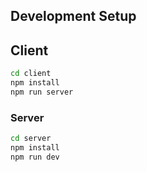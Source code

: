 ## Development Setup

## Client

```sh
cd client
npm install
npm run server
```

### Server

```sh
cd server
npm install
npm run dev
```